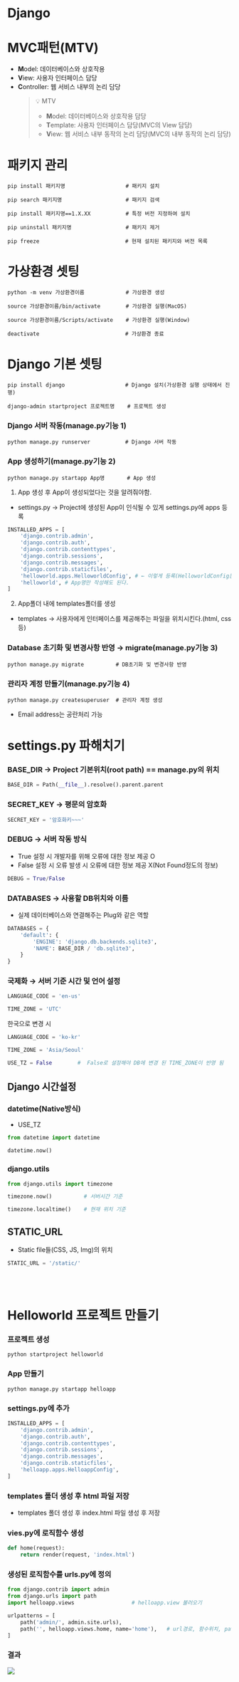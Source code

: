 # Django

# MVC패턴(MTV)

- **M**odel: 데이터베이스와 상호작용
- **V**iew: 사용자 인터페이스 담당
- **C**ontroller: 웹 서비스 내부의 논리 담당
  > 💡 MTV
  >
  > - **M**odel: 데이터베이스와 상호작용 담당
  > - **T**emplate: 사용자 인터페이스 담당(MVC의 View 담당)
  > - **V**iew: 웹 서비스 내부 동작의 논리 담당(MVC의 내부 동작의 논리 담당)

# 패키지 관리

```
pip install 패키지명                   # 패키지 설치
```

```
pip search 패키지명                    # 패키지 검색
```

```
pip install 패키지명==1.X.XX           # 특정 버전 지정하여 설치
```

```
pip uninstall 패키지명                 # 패키지 제거
```

```
pip freeze                           # 현재 설치된 패키지와 버전 목록
```

# 가상환경 셋팅

```
python -m venv 가상환경이름             # 가상환경 생성
```

```
source 가상환경이름/bin/activate        # 가상환경 실행(MacOS)
```

```
source 가상환경이름/Scripts/activate    # 가상환경 실행(Window)
```

```
deactivate                           # 가상환경 종료
```

# Django 기본 셋팅

```
pip install django                   # Django 설치(가상환경 실행 상태에서 진행)
```

```
django-admin startproject 프로젝트명    # 프로젝트 생성
```

### Django 서버 작동(manage.py기능 1)

```
python manage.py runserver           # Django 서버 작동
```

### App 생성하기(manage.py기능 2)

```
python manage.py startapp App명       # App 생성
```

1. App 생성 후 App이 생성되었다는 것을 알려줘야함.

- settings.py → Project에 생성된 App이 인식될 수 있게 settings.py에 apps 등록

```python
INSTALLED_APPS = [
    'django.contrib.admin',
    'django.contrib.auth',
    'django.contrib.contenttypes',
    'django.contrib.sessions',
    'django.contrib.messages',
    'django.contrib.staticfiles',
    'helloworld.apps.HelloworldConfig', # ← 이렇게 등록(HelloworldConfig는 helloworld apps파일의 class명이다.)
    'helloworld', # App명만 작성해도 된다.
]
```

2. App폴더 내에 templates폴더를 생성

- templates → 사용자에게 인터페이스를 제공해주는 파일을 위치시킨다.(html, css 등)

### Database 초기화 및 변경사항 반영 → migrate(manage.py기능 3)

```
python manage.py migrate          # DB초기화 및 변경사항 반영
```

### 관리자 계정 만들기(manage.py기능 4)

```
python manage.py createsuperuser  # 관리자 계정 생성
```

- Email address는 공란처리 가능

# settings.py 파해치기

### BASE_DIR → Project 기본위치(root path) == manage.py의 위치

```python
BASE_DIR = Path(__file__).resolve().parent.parent
```

### SECRET_KEY → 평문의 암호화

```python
SECRET_KEY = '암호화키~~~'
```

### DEBUG → 서버 작동 방식

- True 설정 시 개발자를 위해 오류에 대한 정보 제공 O
- False 설정 시 오류 발생 시 오류에 대한 정보 제공 X(Not Found정도의 정보)

```python
DEBUG = True/False
```

### DATABASES → 사용할 DB위치와 이름

- 실제 데이터베이스와 연결해주는 Plug와 같은 역할

```python
DATABASES = {
    'default': {
        'ENGINE': 'django.db.backends.sqlite3',
        'NAME': BASE_DIR / 'db.sqlite3',
    }
}
```

### 국제화 → 서버 기준 시간 및 언어 설정

```python
LANGUAGE_CODE = 'en-us'
```

```python
TIME_ZONE = 'UTC'
```

한국으로 변경 시

```python
LANGUAGE_CODE = 'ko-kr'
```

```python
TIME_ZONE = 'Asia/Seoul'
```

```python
USE_TZ = False        #  False로 설정해야 DB에 변경 된 TIME_ZONE이 반영 됨
```

## Django 시간설정

### datetime(Native방식)

- USE_TZ

```python
from datetime import datetime

datetime.now()
```

### django.utils

```python
from django.utils import timezone

timezone.now()          # 서버시간 기준

timezone.localtime()    # 현재 위치 기준
```

## STATIC_URL

- Static file들(CSS, JS, Img)의 위치

```python
STATIC_URL = '/static/'
```

<br /><br />

# Helloworld 프로젝트 만들기

### 프로젝트 생성

```
python startproject helloworld
```

### App 만들기

```
python manage.py startapp helloapp
```

### settings.py에 추가

```python
INSTALLED_APPS = [
    'django.contrib.admin',
    'django.contrib.auth',
    'django.contrib.contenttypes',
    'django.contrib.sessions',
    'django.contrib.messages',
    'django.contrib.staticfiles',
    'helloapp.apps.HelloappConfig',
]
```

### templates 폴더 생성 후 html 파일 저장

- templates 폴더 생성 후 index.html 파일 생성 후 저장

### vies.py에 로직함수 생성

```python
def home(request):
    return render(request, 'index.html')
```

### 생성된 로직함수를 urls.py에 정의

```python
from django.contrib import admin
from django.urls import path
import helloapp.views                  # helloapp.view 불러오기

urlpatterns = [
    path('admin/', admin.site.urls),
    path('', helloapp.views.home, name='home'),   # url경로, 함수위치, path명(작성하지 않아도 됨, 임의로 설정)
]
```

### 결과

![](./img/helloDjango.jpg)<br />
